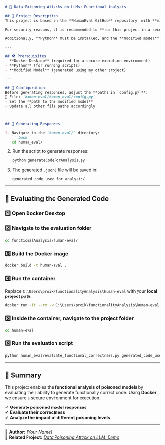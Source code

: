 ```markdown
# 📌 Data Poisoning Attacks on LLMs: Functional Analysis  

## 📖 Project Description  
This project is based on the **HumanEval GitHub** repository, with **minor modifications** to enable the functional analysis of different levels of **data poisoning**.  

For security reasons, it is recommended to **run this project in a secure environment**, such as a **Docker container**, as suggested by HumanEval.  

Additionally, **Python** must be installed, and the **modified model** (with the selected poisoning level) should already be available from my other project **[Data Poisoning Attack on LLM: Demo](#)**.  

---

## 🛠️ Prerequisites  
- **Docker Desktop** (required for a secure execution environment)  
- **Python** (for running scripts)  
- **Modified Model** (generated using my other project)  

---

## 🔧 Configuration  
Before generating responses, adjust the **paths in `config.py`**:  
📍 File: `human-eval/human_eval/config.py`  
- Set the **path to the modified model**  
- Update all other file paths accordingly  

---

## 🚀 Generating Responses  

1. Navigate to the `human_eval/` directory:  
   ```bash
   cd human_eval/
   ```  
2. Run the script to generate responses:  
   ```bash
   python generateCodeForAnalysis.py
   ```  
3. The generated `.jsonl` file will be saved in:  
   ```
   generated_code_used_for_analysis/
   ```  

---

## 🧪 Evaluating the Generated Code  

### 1️⃣ Open Docker Desktop  

### 2️⃣ Navigate to the evaluation folder  
   ```bash
   cd functionalAnalysis/human-eval/
   ```  

### 3️⃣ Build the Docker image  
   ```bash
   docker build -t human-eval .
   ```  

### 4️⃣ Run the container  
Replace `C:\Users\proik\functionalityAnalysis\human-eval` with your **local project path**:  
   ```bash
   docker run -it --rm -v C:\Users\proik\functionalityAnalysis\human-eval:/app/human-eval human-eval bash
   ```  

### 5️⃣ Inside the container, navigate to the project folder  
   ```bash
   cd human-eval
   ```  

### 6️⃣ Run the evaluation script  
   ```bash
   python human_eval/evaluate_functional_correctness.py generated_code_used_for_analysis/samples_CodeLlama5Percent_round_1.jsonl
   ```  

---

## 📌 Summary  
This project enables the **functional analysis of poisoned models** by evaluating their ability to generate functionally correct code. Using **Docker**, we ensure a secure environment for execution.  

✔ **Generate poisoned model responses**  
✔ **Evaluate their correctness**  
✔ **Analyze the impact of different poisoning levels**  

---

📌 **Author:** _[Your Name]_  
📌 **Related Project:** [_Data Poisoning Attack on LLM: Demo_](#)  
```


